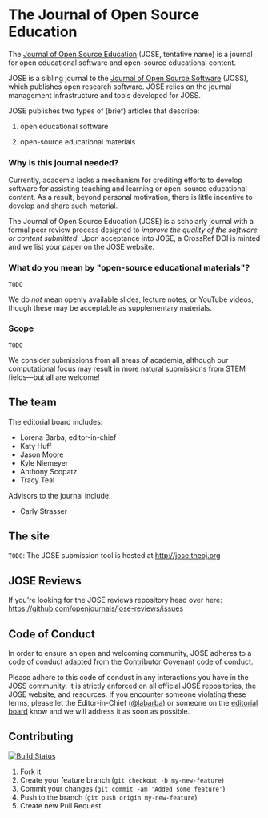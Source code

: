 # The Journal of Open Source Education

The [Journal of Open Source Education](http://jose.theoj.org) (JOSE, tentative name) is a journal for open educational software and open-source educational content.

JOSE is a sibling journal to the [Journal of Open Source Software](http://joss.theoj.org) (JOSS), which publishes open research software. 
JOSE relies on the journal management infrastructure and tools developed for JOSS.

JOSE publishes two types of (brief) articles that describe:

 1. open educational software 
 
 2. open-source educational materials

### Why is this journal needed?

Currently, academia lacks a mechanism for crediting efforts to develop software for assisting teaching and learning or open-source educational content. As a result, beyond personal motivation, there is little incentive to develop and share such material.

The Journal of Open Source Education (JOSE) is a scholarly journal with a formal peer review process designed to _improve the quality of the software or content submitted_. Upon acceptance into JOSE, a CrossRef DOI is minted and we list your paper on the JOSE website.

### What do you mean by "open-source educational materials"?

`TODO`

We do *not* mean openly available slides, lecture notes, or YouTube videos, though these may be acceptable as supplementary materials.


### Scope

`TODO`

We consider submissions from all areas of academia, although our computational focus may result in more natural submissions from STEM fields—but all are welcome!

## The team

The editorial board includes:
 - Lorena Barba, editor-in-chief
 - Katy Huff
 - Jason Moore
 - Kyle Niemeyer
 - Anthony Scopatz
 - Tracy Teal

Advisors to the journal include:
 - Carly Strasser

## The site

`TODO`: The JOSE submission tool is hosted at http://jose.theoj.org

## JOSE Reviews

If you're looking for the JOSE reviews repository head over here: https://github.com/openjournals/jose-reviews/issues

## Code of Conduct

In order to ensure an open and welcoming community, JOSE adheres to a code of conduct adapted from the [Contributor Covenant](http://contributor-covenant.org) code of conduct.

Please adhere to this code of conduct in any interactions you have in the JOSS community. It is strictly enforced on all official JOSE repositories, the JOSE website, and resources. If you encounter someone violating these terms, please let the Editor-in-Chief ([@labarba](https://github.com/labarba)) or someone on the [editorial board](http://jose.theoj.org/about#editorial_board) know and we will address it as soon as possible.

## Contributing

[![Build Status](https://travis-ci.org/openjournals/jose.svg?branch=master)](https://travis-ci.org/openjournals/jose)

1. Fork it
2. Create your feature branch (`git checkout -b my-new-feature`)
3. Commit your changes (`git commit -am 'Added some feature'`)
4. Push to the branch (`git push origin my-new-feature`)
5. Create new Pull Request
